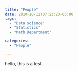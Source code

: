 ```yaml
---
title: "People"
date: 2018-10-12T07:22:23-05:00
tags:
  - "Data science"
  - "Statistics"
  - "Math Department"

categories:
  - "People"

---
```


hello, this is a test.
